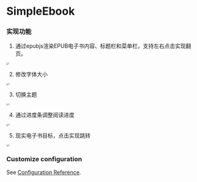 # SimpleEbook

### 实现功能

1. 通过epubjs渲染EPUB电子书内容、标题栏和菜单栏，支持左右点击实现翻页。

<img src="/Users/hexinrong/Downloads/SimpleEbook/1.png" alt="1" style="zoom:33%;" />

2. 修改字体大小

<img src="https://tva1.sinaimg.cn/large/007S8ZIlgy1ghb9asqipqj30ku1100z0.jpg" alt="2" style="zoom:33%;" />

3. 切换主题

<img src="https://tva1.sinaimg.cn/large/007S8ZIlgy1ghb9betdy0j30ku11210x.jpg" alt="3" style="zoom:33%;" />

4. 通过进度条调整阅读进度

<img src="https://tva1.sinaimg.cn/large/007S8ZIlgy1ghb9cdfw60j30ku11010a.jpg" alt="4" style="zoom:33%;" />

5. 现实电子书目标，点击实现跳转

<img src="https://tva1.sinaimg.cn/large/007S8ZIlgy1ghb9cv2mimj30ko110gnb.jpg" alt="5" style="zoom:33%;" />

### Customize configuration
See [Configuration Reference](https://cli.vuejs.org/config/).
